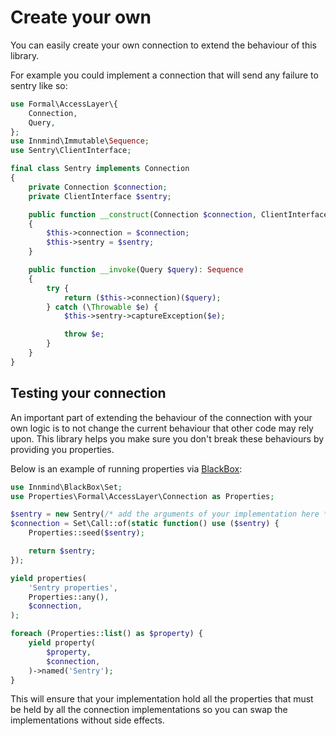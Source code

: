 # Create your own

You can easily create your own connection to extend the behaviour of this library.

For example you could implement a connection that will send any failure to sentry like so:

```php
use Formal\AccessLayer\{
    Connection,
    Query,
};
use Innmind\Immutable\Sequence;
use Sentry\ClientInterface;

final class Sentry implements Connection
{
    private Connection $connection;
    private ClientInterface $sentry;

    public function __construct(Connection $connection, ClientInterface $sentry)
    {
        $this->connection = $connection;
        $this->sentry = $sentry;
    }

    public function __invoke(Query $query): Sequence
    {
        try {
            return ($this->connection)($query);
        } catch (\Throwable $e) {
            $this->sentry->captureException($e);

            throw $e;
        }
    }
}
```

## Testing your connection

An important part of extending the behaviour of the connection with your own logic is to not change the current behaviour that other code may rely upon. This library helps you make sure you don't break these behaviours by providing you properties.

Below is an example of running properties via [BlackBox](https://innmind.github.io/BlackBox/):

```php
use Innmind\BlackBox\Set;
use Properties\Formal\AccessLayer\Connection as Properties;

$sentry = new Sentry(/* add the arguments of your implementation here */);
$connection = Set\Call::of(static function() use ($sentry) {
    Properties::seed($sentry);

    return $sentry;
});

yield properties(
    'Sentry properties',
    Properties::any(),
    $connection,
);

foreach (Properties::list() as $property) {
    yield property(
        $property,
        $connection,
    )->named('Sentry');
}
```

This will ensure that your implementation hold all the properties that must be held by all the connection implementations so you can swap the implementations without side effects.
